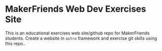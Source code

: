 # MakerFriends Web Dev Exercises Site

This is an educational exercises web site/github repo for MakerFriends students. Create a website in `astro` framework and exercise git skills using this repo..
